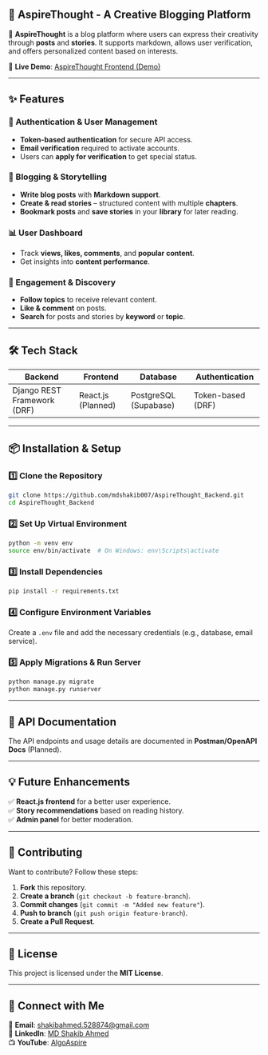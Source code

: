 ## 🌟 AspireThought - A Creative Blogging Platform  

🚀 **AspireThought** is a blog platform where users can express their creativity through **posts** and **stories**. It supports markdown, allows user verification, and offers personalized content based on interests.  

📌 **Live Demo**: [AspireThought Frontend (Demo)](https://mdshakib007.github.io/AspireThought_Frontend/index.html)  

---

## ✨ Features  

### 🔐 Authentication & User Management  
- **Token-based authentication** for secure API access.  
- **Email verification** required to activate accounts.  
- Users can **apply for verification** to get special status.  

### 📝 Blogging & Storytelling  
- **Write blog posts** with **Markdown support**.  
- **Create & read stories** – structured content with multiple **chapters**.  
- **Bookmark posts** and **save stories** in your **library** for later reading.  

### 📊 User Dashboard  
- Track **views, likes, comments**, and **popular content**.  
- Get insights into **content performance**.  

### 📢 Engagement & Discovery  
- **Follow topics** to receive relevant content.  
- **Like & comment** on posts.  
- **Search** for posts and stories by **keyword** or **topic**.  

---

## 🛠️ Tech Stack  

| Backend | Frontend | Database | Authentication |
|---------|---------|----------|---------------|
| Django REST Framework (DRF) | React.js (Planned) | PostgreSQL (Supabase) | Token-based (DRF) |

---

## 📦 Installation & Setup  

### 1️⃣ Clone the Repository  
```sh
git clone https://github.com/mdshakib007/AspireThought_Backend.git
cd AspireThought_Backend
```

### 2️⃣ Set Up Virtual Environment  
```sh
python -m venv env
source env/bin/activate  # On Windows: env\Scripts\activate
```

### 3️⃣ Install Dependencies  
```sh
pip install -r requirements.txt
```

### 4️⃣ Configure Environment Variables  
Create a `.env` file and add the necessary credentials (e.g., database, email service).  

### 5️⃣ Apply Migrations & Run Server  
```sh
python manage.py migrate
python manage.py runserver
```

---

## 📜 API Documentation  
The API endpoints and usage details are documented in **Postman/OpenAPI Docs** (Planned).  

---

## 💡 Future Enhancements  
✅ **React.js frontend** for a better user experience.  
✅ **Story recommendations** based on reading history.  
✅ **Admin panel** for better moderation.  

---

## 🤝 Contributing  
Want to contribute? Follow these steps:  
1. **Fork** this repository.  
2. **Create a branch** (`git checkout -b feature-branch`).  
3. **Commit changes** (`git commit -m "Added new feature"`).  
4. **Push to branch** (`git push origin feature-branch`).  
5. **Create a Pull Request**.  

---

## 📜 License  
This project is licensed under the **MIT License**.  

---

## 🎯 Connect with Me  
📧 **Email**: shakibahmed.528874@gmail.com  
🔗 **LinkedIn**: [MD Shakib Ahmed](https://www.linkedin.com/in/mdshakib00777)  
📺 **YouTube**: [AlgoAspire](https://youtube.com/@algoaspire/)
